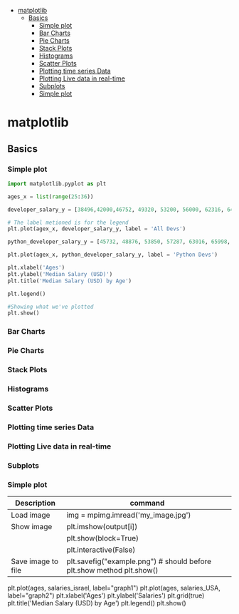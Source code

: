 <!--ts-->
   * [matplotlib](#matplotlib)
      * [Basics](#basics)
         * [Simple plot](#simple-plot)
         * [Bar Charts](#bar-charts)
         * [Pie Charts](#pie-charts)
         * [Stack Plots](#stack-plots)
         * [Histograms](#histograms)
         * [Scatter Plots](#scatter-plots)
         * [Plotting time series Data](#plotting-time-series-data)
         * [Plotting Live data in real-time](#plotting-live-data-in-real-time)
         * [Subplots](#subplots)
         * [Simple plot](#simple-plot-1)

<!-- Added by: gil_diy, at: 2019-07-28T01:24+03:00 -->

<!--te-->

# matplotlib


## Basics

### Simple plot

```python
import matplotlib.pyplot as plt

ages_x = list(range(25:36))

developer_salary_y = [38496,42000,46752, 49320, 53200, 56000, 62316, 64928, 67317, 68748, 73752]

# The label metioned is for the legend
plt.plot(agex_x, developer_salary_y, label = 'All Devs')

python_developer_salary_y = [45732, 48876, 53850, 57287, 63016, 65998, 70003, 70000, 71496, 75370, 83640]

plt.plot(agex_x, python_developer_salary_y, label = 'Python Devs')

plt.xlabel('Ages')
plt.ylabel('Median Salary (USD)')
plt.title('Median Salary (USD) by Age')

plt.legend()

#Showing what we've plotted
plt.show()

```

### Bar Charts
### Pie Charts
### Stack Plots
### Histograms
### Scatter Plots
### Plotting time series Data
### Plotting Live data in real-time
### Subplots

### Simple plot

Description | command
------------|---------
Load image | img = mpimg.imread('my_image.jpg')
Show image | plt.imshow(output[i])
		   | plt.show(block=True)
		   | plt.interactive(False)
Save image to file |plt.savefig("example.png")  # should before plt.show method plt.show()


plt.plot(ages, salaries_israel, label="graph1")
plt.plot(ages, salaries_USA, label="graph2")
plt.xlabel('Ages')
plt.ylabel('Salaries')
plt.grid(true)
plt.title('Median Salary (USD) by Age')
plt.legend()
plt.show()
